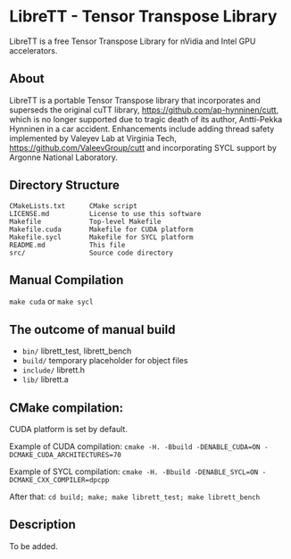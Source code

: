 # LibreTT - Tensor Transpose Library

LibreTT is a free Tensor Transpose Library for nVidia and Intel GPU accelerators.

## About

LibreTT is a portable Tensor Transpose library that incorporates and superseds the original 
cuTT library, https://github.com/ap-hynninen/cutt, which is no longer supported due to tragic 
death of its author, Antti-Pekka Hynninen in a car accident. Enhancements include adding thread 
safety implemented by Valeyev Lab at Virginia Tech, https://github.com/ValeevGroup/cutt and 
incorporating SYCL support by Argonne National Laboratory.

## Directory Structure
```
CMakeLists.txt      CMake script
LICENSE.md          License to use this software
Makefile            Top-level Makefile
Makefile.cuda       Makefile for CUDA platform
Makefile.sycl       Makefile for SYCL platform
README.md           This file
src/                Source code directory
```

## Manual Compilation

`make cuda`    or    `make sycl`

## The outcome of manual build

* `bin/`     librett_test, librett_bench
* `build/`   temporary placeholder for object files
* `include/` librett.h
* `lib/`     librett.a

## CMake compilation:

CUDA platform is set by default. 

Example of CUDA compilation: `cmake -H. -Bbuild -DENABLE_CUDA=ON -DCMAKE_CUDA_ARCHITECTURES=70`

Example of SYCL compilation: `cmake -H. -Bbuild -DENABLE_SYCL=ON -DCMAKE_CXX_COMPILER=dpcpp`

After that: `cd build; make; make librett_test; make librett_bench`

## Description

To be added.
